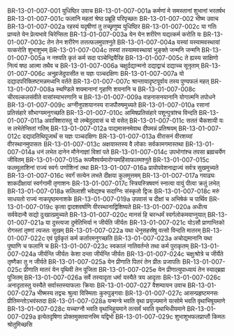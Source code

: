 BR-13-01-007-001	युधिष्ठिर उवाच
BR-13-01-007-001a	कर्मणां मे समस्तानां शुभानां भरतर्षभ
BR-13-01-007-001c	फलानि महतां श्रेष्ठ प्रब्रूहि परिपृच्छतः
BR-13-01-007-002	भीष्म उवाच
BR-13-01-007-002a	रहस्यं यदृषीणां तु तच्छृणुष्व युधिष्ठिर
BR-13-01-007-002c	या गतिः प्राप्यते येन प्रेत्यभावे चिरेप्सिता
BR-13-01-007-003a	येन येन शरीरेण यद्यत्कर्म करोति यः
BR-13-01-007-003c	तेन तेन शरीरेण तत्तत्फलमुपाश्नुते
BR-13-01-007-004a	यस्यां यस्यामवस्थायां यत्करोति शुभाशुभम्
BR-13-01-007-004c	तस्यां तस्यामवस्थायां भुङ्क्ते जन्मनि जन्मनि
BR-13-01-007-005a	न नश्यति कृतं कर्म सदा पञ्चेन्द्रियैरिह
BR-13-01-007-005c	ते ह्यस्य साक्षिणो नित्यं षष्ठ आत्मा तथैव च
BR-13-01-007-006a	चक्षुर्दद्यान्मनो दद्याद्वाचं दद्याच्च सूनृताम्
BR-13-01-007-006c	अनुव्रजेदुपासीत स यज्ञः पञ्चदक्षिणः
BR-13-01-007-007a	यो दद्यादपरिक्लिष्टमन्नमध्वनि वर्तते
BR-13-01-007-007c	श्रान्तायादृष्टपूर्वाय तस्य पुण्यफलं महत्
BR-13-01-007-008a	स्थण्डिले शयमानानां गृहाणि शयनानि च
BR-13-01-007-008c	चीरवल्कलसंवीते वासांस्याभरणानि च
BR-13-01-007-009a	वाहनासनयानानि योगात्मनि तपोधने
BR-13-01-007-009c	अग्नीनुपशयानस्य राजपौरुषमुच्यते
BR-13-01-007-010a	रसानां प्रतिसंहारे सौभाग्यमनुगच्छति
BR-13-01-007-010c	आमिषप्रतिसंहारे पशून्पुत्रांश्च विन्दति
BR-13-01-007-011a	अवाक्शिरास्तु यो लम्बेदुदवासं च यो वसेत्
BR-13-01-007-011c	सततं चैकशायी यः स लभेतेप्सितां गतिम्
BR-13-01-007-012a	पाद्यमासनमेवाथ दीपमन्नं प्रतिश्रयम्
BR-13-01-007-012c	दद्यादतिथिपूजार्थं स यज्ञः पञ्चदक्षिणः
BR-13-01-007-013a	वीरासनं वीरशय्यां वीरस्थानमुपासतः
BR-13-01-007-013c	अक्षयास्तस्य वै लोकाः सर्वकामगमास्तथा
BR-13-01-007-014a	धनं लभेत दानेन मौनेनाज्ञां विशां पते
BR-13-01-007-014c	उपभोगांश्च तपसा ब्रह्मचर्येण जीवितम्
BR-13-01-007-015a	रूपमैश्वर्यमारोग्यमहिंसाफलमश्नुते
BR-13-01-007-015c	फलमूलाशिनां राज्यं स्वर्गः पर्णाशिनां तथा
BR-13-01-007-016a	प्रायोपवेशनाद्राज्यं सर्वत्र सुखमुच्यते
BR-13-01-007-016c	स्वर्गं सत्येन लभते दीक्षया कुलमुत्तमम्
BR-13-01-007-017a	गवाढ्यः शाकदीक्षायां स्वर्गगामी तृणाशनः
BR-13-01-007-017c	स्त्रियस्त्रिषवणं स्नात्वा वायुं पीत्वा क्रतुं लभेत्
BR-13-01-007-018a	सलिलाशी भवेद्यश्च सदाग्निः संस्कृतो द्विजः
BR-13-01-007-018c	मरुं साधयतो राज्यं नाकपृष्ठमनाशके
BR-13-01-007-019a	उपवासं च दीक्षां च अभिषेकं च पार्थिव
BR-13-01-007-019c	कृत्वा द्वादशवर्षाणि वीरस्थानाद्विशिष्यते
BR-13-01-007-020a	अधीत्य सर्ववेदान्वै सद्यो दुःखात्प्रमुच्यते
BR-13-01-007-020c	मानसं हि चरन्धर्मं स्वर्गलोकमवाप्नुयात्
BR-13-01-007-021a	या दुस्त्यजा दुर्मतिभिर्या न जीर्यति जीर्यतः
BR-13-01-007-021c	योऽसौ प्राणान्तिको रोगस्तां तृष्णां त्यजतः सुखम्
BR-13-01-007-022a	यथा धेनुसहस्रेषु वत्सो विन्दति मातरम्
BR-13-01-007-022c	एवं पूर्वकृतं कर्म कर्तारमनुगच्छति
BR-13-01-007-023a	अचोद्यमानानि यथा पुष्पाणि च फलानि च
BR-13-01-007-023c	स्वकालं नातिवर्तन्ते तथा कर्म पुराकृतम्
BR-13-01-007-024a	जीर्यन्ति जीर्यतः केशा दन्ता जीर्यन्ति जीर्यतः
BR-13-01-007-024c	चक्षुःश्रोत्रे च जीर्येते तृष्णैका तु न जीर्यते
BR-13-01-007-025a	येन प्रीणाति पितरं तेन प्रीतः प्रजापतिः
BR-13-01-007-025c	प्रीणाति मातरं येन पृथिवी तेन पूजिता
BR-13-01-007-025e	येन प्रीणात्युपाध्यायं तेन स्याद्ब्रह्म पूजितम्
BR-13-01-007-026a	सर्वे तस्यादृता धर्मा यस्यैते त्रय आदृताः
BR-13-01-007-026c	अनादृतास्तु यस्यैते सर्वास्तस्याफलाः क्रियाः
BR-13-01-007-027	वैशम्पायन उवाच
BR-13-01-007-027a	भीष्मस्य तद्वचः श्रुत्वा विस्मिताः कुरुपुङ्गवाः
BR-13-01-007-027c	आसन्प्रहृष्टमनसः प्रीतिमन्तोऽभवंस्तदा
BR-13-01-007-028a	यन्मन्त्रे भवति वृथा प्रयुज्यमाने यत्सोमे भवति वृथाभिषूयमाणे
BR-13-01-007-028c	यच्चाग्नौ भवति वृथाभिहूयमाने तत्सर्वं भवति वृथाभिधीयमाने
BR-13-01-007-029a	इत्येतदृषिणा प्रोक्तमुक्तवानस्मि यद्विभो
BR-13-01-007-029c	शुभाशुभफलप्राप्तौ किमतः श्रोतुमिच्छसि
